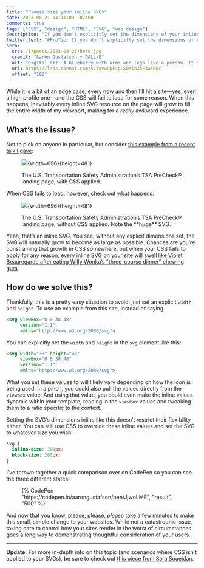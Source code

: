 ```yaml
---
title: "Please size your inline SVGs"
date: 2023-08-21 14:11:09 -07:00
comments: true
tags: ["CSS", "design", "HTML", "SVG", "web design"]
description: "If you don’t explicitly set the dimensions of your inline SVGs, they’ll render full width when your CSS isn’t applied properly."
twitter_text: "#ProTip: If you don’t explicitly set the dimensions of your inline SVGs, they’ll render full width when your CSS isn’t applied properly."
hero:
  src: /i/posts/2023-08-21/hero.jpg
  credit: "Aaron Gustafson × DALL·E"
  alt: "Digital art. A blueberry with arms and legs like a person. It’s sitting on the ground with its back to the viewer and is clearly crying. The tears are pooling around it on the ground."
  url: https://labs.openai.com/s/tqvw9pF4pLS0MlnZAF3wLG6c
  offset: "100"
---
```


While it is a bit of an edge case, every now and then I’ll hit a site—yes, even a high profile one—and the CSS will fail to load for some reason. When this happens, inevitably every inline SVG resource on the page will grow to fill the entire width of my viewport, making for a _really_ awkward experience.

<!-- more -->

## What’s the issue?

Not to pick on anyone in particular, but consider [this example from a recent talk I gave](https://presentations.aaron-gustafson.com/uygzjR/progressive-enhancement-where-do-i-begin#saVRzdC):

<figure id="2023-08-21-01">

![](https://www.aaron-gustafson.com/i/posts/2023-08-21/01.png){width=696}{height=481}

<figcaption>The U.S. Transportation Safety Administration’s TSA PreCheck® landing page, with CSS applied.</figcaption>
</figure>

When CSS fails to load, however, check out what happens:

<figure id="2023-08-21-02">

![](https://www.aaron-gustafson.com/i/posts/2023-08-21/02.png){width=696}{height=481}

<figcaption>The U.S. Transportation Safety Administration’s TSA PreCheck® landing page, without CSS applied. Note the **huge** SVG.</figcaption>
</figure>

Yeah, that’s an inline SVG. You see, without any explicit dimensions set, the SVG will naturally grow to become as large as possible. Chances are you’re constraining that growth in CSS somewhere, but when your CSS fails to apply for any reason, every inline SVG on your site will swell like [Violet Beauregarde after eating Willy Wonka’s "three-course dinner" chewing gum](https://roalddahl.fandom.com/wiki/Violet_Beauregarde).

## How do we solve this?

Thankfully, this is a pretty easy situation to avoid: just set an explicit `width` and `height`. To use an example from this site, instead of saying

```html
<svg viewBox="0 0 38 48"
     version="1.1"
     xmlns="http://www.w3.org/2000/svg">
```

You can explicitly set the `width` and `height` in the `svg` element like this:

```html
<svg width="38" height="48"
     viewBox="0 0 38 48"
     version="1.1"
     xmlns="http://www.w3.org/2000/svg">
```

What you set these values to will likely vary depending on how the icon is being used. In a pinch, you could also pull the values directly from the `viewbox` value. And using that value, you could even make the inline values dynamic within your template, reading in the `viewbox` values and tweaking them to a ratio specific to the context.

Setting the SVG’s dimensions inline like this doesn’t restrict their flexibility either. You can still use CSS to override these inline values and set the SVG to whatever size you wish:

```css
svg {
  inline-size: 200px;
  block-size: 200px;
}
```

I’ve thrown together a quick comparison over on CodePen so you can see the three different states:

<figure id="2023-08-21-03">
{% CodePen "https://codepen.io/aarongustafson/pen/JjwoLME", "result", "500" %}
</figure>

And now that you know, please, please, _please_ take a few minutes to make this small, simple change to your websites. While not a catastrophic issue, taking care to control how your sites render in the worst of circumstances goes a long way to demonstrating thoughtful consideration of your users.

<hr>

**Update:** For more in-depth info on this topic (and scenarios where CSS isn’t applied to your SVGs), be sure to check out [this piece from Sara Soueidan](https://www.sarasoueidan.com/blog/svg-style-inheritance-and-fousvg/).
